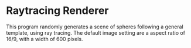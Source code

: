 # Raytracing Renderer
This program randomly generates a scene of spheres following a general template, using ray tracing. 
The default image setting are a aspect ratio of 16/9, with a width of 600 pixels.
